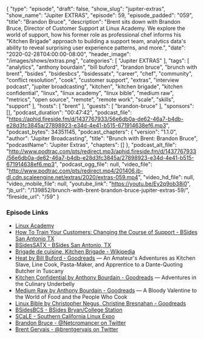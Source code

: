 {
  "type": "episode",
  "draft": false,
  "show_slug": "jupiter-extras",
  "show_name": "Jupiter EXTRAS",
  "episode": 59,
  "episode_padded": "059",
  "title": "Brandon Bruce",
  "description": "Brent sits down with Brandon Bruce, Director of Customer Support at Linux Academy. We explore the world of support, how his former role as professional chef informs his \"Kitchen Brigade\" approach to building a support team, analytics data's ability to reveal surprising user experience patterns, and more.",
  "date": "2020-02-28T04:00:00-08:00",
  "header_image": "/images/shows/extras.png",
  "categories": [
    "Jupiter EXTRAS"
  ],
  "tags": [
    "analytics",
    "anthony bourdain",
    "bill buford",
    "brandon bruce",
    "brunch with brent",
    "bsides",
    "bsidesbcs",
    "bsidessatx",
    "career",
    "chef",
    "community",
    "conflict resolution",
    "cook",
    "customer support",
    "extras",
    "interview podcast",
    "jupiter broadcasting",
    "kitchen",
    "kitchen brigade",
    "kitchen confidential",
    "linux",
    "linux academy",
    "linux bible",
    "medium raw",
    "metrics",
    "open source",
    "remote",
    "remote work",
    "scale",
    "skills",
    "support"
  ],
  "hosts": [
    "brent"
  ],
  "guests": [
    "brandon-bruce"
  ],
  "sponsors": [],
  "podcast_duration": "00:47:42",
  "podcast_file": "https://aphid.fireside.fm/d/1437767933/56e6db0a-de62-46a7-b4db-e28d3fc3845a/27898923-e34d-4e41-b515-671914638ef6.mp3",
  "podcast_bytes": 34351145,
  "podcast_chapters": {
    "version": "1.1.0",
    "author": "Jupiter Broadcasting",
    "title": "Brunch with Brent: Brandon Bruce",
    "podcastName": "Jupiter Extras",
    "chapters": []
  },
  "podcast_alt_file": "http://www.podtrac.com/pts/redirect.mp3/aphid.fireside.fm/d/1437767933/56e6db0a-de62-46a7-b4db-e28d3fc3845a/27898923-e34d-4e41-b515-671914638ef6.mp3",
  "podcast_ogg_file": null,
  "video_file": "http://www.podtrac.com/pts/redirect.mp4/201406.jb-dl.cdn.scaleengine.net/extras/2020/extras-059.mp4",
  "video_hd_file": null,
  "video_mobile_file": null,
  "youtube_link": "https://youtu.be/Ey2q9ob38i0",
  "jb_url": "/139852/brunch-with-brent-brandon-bruce-jupiter-extras-59/",
  "fireside_url": "/59"
}


### Episode Links

  * [Linux Academy](https://linuxacademy.com/ "Linux Academy")
  * [How To Train Your Customers: Changing the Course of Support - BSides San Antonio TX](https://www.youtube.com/watch?v=tL9LOZWWFBk "How To Train Your Customers: Changing the Course of Support - BSides San Antonio TX")
  * [BSidesSATX - BSides San Antonio, TX](https://www.bsidessatx.com/ "BSidesSATX - BSides San Antonio, TX")
  * [Brigade de cuisine, Kitchen Brigade - Wikipedia](https://en.wikipedia.org/wiki/Brigade_de_cuisine "Brigade de cuisine, Kitchen Brigade - Wikipedia")
  * [Heat by Bill Buford - Goodreads](https://www.goodreads.com/book/show/139220.Heat "Heat by Bill Buford - Goodreads") — An Amateur's Adventures as Kitchen Slave, Line Cook, Pasta-Maker, and Apprentice to a Dante-Quoting Butcher in Tuscany
  * [Kitchen Confidential by Anthony Bourdain - Goodreads](https://www.goodreads.com/book/show/33313.Kitchen_Confidential "Kitchen Confidential by Anthony Bourdain - Goodreads") — Adventures in the Culinary Underbelly
  * [Medium Raw by Anthony Bourdain - Goodreads](https://www.goodreads.com/book/show/40409969-medium-raw "Medium Raw by Anthony Bourdain - Goodreads") — A Bloody Valentine to the World of Food and the People Who Cook
  * [Linux Bible by Christopher Negus, Christine Bresnahan - Goodreads](https://www.goodreads.com/book/show/13838572-linux-bible "Linux Bible by Christopher Negus, Christine Bresnahan - Goodreads")
  * [BSidesBCS - BSides Bryan/College Station](https://www.bsidesbcs.com/ "BSidesBCS - BSides Bryan/College Station")
  * [SCaLE - Southern California Linux Expo](https://www.socallinuxexpo.org/ "SCaLE - Southern California Linux Expo")
  * [Brandon Bruce - @Netcromancer on Twitter](https://twitter.com/netcromancer "Brandon Bruce - @Netcromancer on Twitter")
  * [Brent Gervais - @brentgervais on Twitter](https://twitter.com/brentgervais "Brent Gervais - @brentgervais on Twitter")



